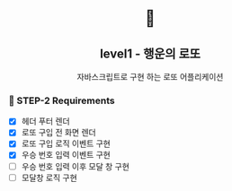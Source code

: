 <h1 align="middle">🎱</h1>
<h2 align="middle">level1 - 행운의 로또</h2>
<p align="middle">자바스크립트로 구현 하는 로또 어플리케이션</p>

### 🚩 STEP-2 Requirements

- [x] 헤더 푸터 렌더
- [x] 로또 구입 전 화면 렌더
- [x] 로또 구입 로직 이벤트 구현
- [x] 우승 번호 입력 이벤트 구현
- [ ] 우승 번호 입력 이후 모달 창 구현
- [ ] 모달창 로직 구현

